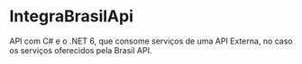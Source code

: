 # IntegraBrasilApi
 API com C# e o .NET 6, que consome serviços de uma API Externa, no caso os serviços oferecidos pela Brasil API.

